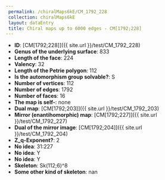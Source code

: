 ```yaml
--- 
 permalink: /chiralMaps6kE/CM_1792_228 
 collection: chiralMaps6kE
 layout: dataEntry
 title: Chiral maps up to 6000 edges - CM[1792;228]
---
```


- **ID**: [CM[1792;228]]({{ site.url }}/test/CM_1792_228)
- **Genus of the underlying surface**: 833
- **Length of the face**: 224
- **Valency**: 32
- **Length of the Petrie polygon**: 112
- **Is the automorphism group solvable?**: S
- **Number of vertices**: 112
- **Number of edges**: 1792
- **Number of faces**: 16
- **The map is self-**: none
- **Dual map**: [CM[1792;203]]({{ site.url }}/test/CM_1792_203)
- **Mirror (enantihomorphic) map**: [CM[1792;227]]({{ site.url }}/test/CM_1792_227)
- **Dual of the mirror image**: [CM[1792;204]]({{ site.url }}/test/CM_1792_204)
- **Z_q-Exponent?**: 2
- **No idea**:  31:227
- **No idea**: Y
- **No idea**: Y
- **Skeleton**: Sk(112;6)^8
- **Some other kind of skeleton**: nan
